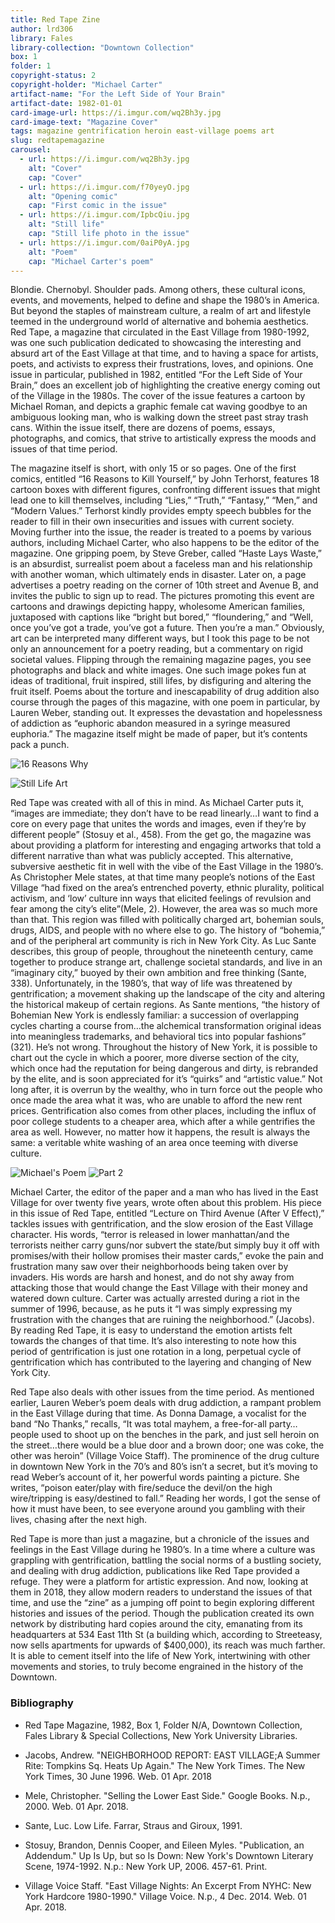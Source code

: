 ```yaml
---
title: Red Tape Zine
author: lrd306
library: Fales
library-collection: "Downtown Collection"
box: 1
folder: 1
copyright-status: 2
copyright-holder: "Michael Carter"
artifact-name: "For the Left Side of Your Brain"
artifact-date: 1982-01-01
card-image-url: https://i.imgur.com/wq2Bh3y.jpg
card-image-text: "Magazine Cover"
tags: magazine gentrification heroin east-village poems art
slug: redtapemagazine
carousel:
  - url: https://i.imgur.com/wq2Bh3y.jpg
    alt: "Cover"
    cap: "Cover"
  - url: https://i.imgur.com/f70yeyO.jpg
    alt: "Opening comic"
    cap: "First comic in the issue"
  - url: https://i.imgur.com/IpbcQiu.jpg
    alt: "Still life"
    cap: "Still life photo in the issue"
  - url: https://i.imgur.com/0aiP0yA.jpg
    alt: "Poem"
    cap: "Michael Carter's poem"
---
```


Blondie. Chernobyl. Shoulder pads. Among others, these cultural icons, events, and movements, helped to define and shape the 1980’s in America. But beyond the staples of mainstream culture, a realm of art and lifestyle teemed in the underground world of alternative and bohemia aesthetics. Red Tape, a magazine that circulated in the East Village from 1980-1992, was one such publication dedicated to showcasing the interesting and absurd art of the East Village at that time, and to having a space for artists, poets, and activists to express their frustrations, loves, and opinions. One issue in particular, published in 1982, entitled “For the Left Side of Your Brain,” does an excellent job of highlighting the creative energy coming out of the Village in the 1980s. The cover of the issue  features a cartoon by Michael Roman, and depicts a graphic female cat waving goodbye to an ambiguous looking man, who is walking down the street past stray trash cans. Within the issue itself, there are dozens of poems, essays, photographs, and comics, that strive to artistically express the moods and issues of that time period.


The magazine itself is short, with only 15 or so pages. One of the first comics, entitled “16 Reasons to Kill Yourself,” by John Terhorst, features 18 cartoon boxes with different figures, confronting different issues that might lead one to kill themselves, including “Lies,” “Truth,” “Fantasy,” “Men,” and “Modern Values.” Terhorst kindly provides empty speech bubbles for the reader to fill in their own insecurities and issues with current society. Moving further into the issue, the reader is treated to a poems by various authors, including Michael Carter, who also happens to be the editor of the magazine. One gripping poem, by Steve Greber, called “Haste Lays Waste,” is an absurdist, surrealist poem about a faceless man and his relationship with another woman, which ultimately ends in disaster. Later on, a page advertises a poetry reading on the corner of 10th street and Avenue B, and invites the public to sign up to read. The pictures promoting this event are cartoons and drawings depicting happy, wholesome American families, juxtaposed with captions like “bright but bored,” “floundering,” and “Well, once you’ve got a trade, you’ve got a future. Then you’re a man.” Obviously, art can be interpreted many different ways, but I took this page to be not only an announcement for a poetry reading, but a commentary on rigid societal values. Flipping through the remaining magazine pages, you see photographs and black and white images. One such image pokes fun at ideas of traditional, fruit inspired, still lifes, by disfiguring and altering the fruit itself. Poems about the torture and inescapability of drug addition also course through the pages of this magazine, with one poem in particular, by Lauren Weber, standing out. It expresses the devastation and hopelessness of addiction as “euphoric abandon measured in a syringe measured euphoria.” The magazine itself might be made of paper, but it’s contents pack a punch.

![16 Reasons Why](https://i.imgur.com/f70yeyO.jpg)

![Still Life Art](https://i.imgur.com/IpbcQiu.jpg)

Red Tape was created with all of this in mind. As Michael Carter puts it, “images are immediate; they don’t have to be read linearly…I want to find a core on every page that unites the words and images, even if they’re by different people” (Stosuy et al., 458). From the get go, the magazine was about providing a platform for interesting and engaging artworks that told a different narrative than what was publicly accepted. This alternative, subversive aesthetic fit in well with the vibe of the East Village in the 1980’s. As Christopher Mele states, at that time many people’s notions of the East Village “had fixed on the area’s entrenched poverty, ethnic plurality, political activism, and ‘low’ culture inn ways that elicited feelings of revulsion and fear among the city’s elite”(Mele, 2). However, the area was so much more than that. This region was filled with politically charged art, bohemian souls, drugs, AIDS, and people with no where else to go. The history of “bohemia,” and of the peripheral art community is rich in New York City. As Luc Sante describes, this group of people, throughout the nineteenth century, came together to produce strange art, challenge societal standards, and live in an “imaginary city,” buoyed by their own ambition and free thinking (Sante, 338). Unfortunately, in the 1980’s, that way of life was threatened by gentrification; a movement shaking up the landscape of the city and altering the historical makeup of certain regions. As Sante mentions, “the history of Bohemian New York is endlessly familiar: a succession of overlapping cycles charting a course from…the alchemical transformation original ideas into meaningless trademarks, and behavioral tics into popular fashions” (321). He’s not wrong. Throughout the history of New York, it is possible to chart out the cycle in which a poorer, more diverse section of the city, which once had the reputation for being dangerous and dirty, is rebranded by the elite, and is soon appreciated for it’s “quirks” and “artistic value.” Not long after, it is overrun by the wealthy, who in turn force out the people who once made the area what it was, who are unable to afford the new rent prices. Gentrification also comes from other places, including the influx of poor college students to a cheaper area, which after a while gentrifies the area as well. However, no matter how it happens, the result is always the same: a veritable white washing of an area once teeming with diverse culture.

![Michael's Poem](https://i.imgur.com/0aiP0yA.jpg)
![Part 2](https://i.imgur.com/9DrWcKD.jpg)

Michael Carter, the editor of the paper and a man who has lived in the East Village for over twenty five years, wrote often about this problem. His piece in this issue of Red Tape, entitled “Lecture on Third Avenue (After V Effect),” tackles issues with gentrification, and the slow erosion of the East Village character. His words, “terror is released in lower manhattan/and the terrorists neither carry guns/nor subvert the state/but simply buy it off with promises/with their hollow promises their master cards,” evoke the pain and frustration many saw over their neighborhoods being taken over by invaders. His words are harsh and honest, and do not shy away from attacking those that would change the East Village with their money and watered down culture. Carter was actually arrested during a riot in the summer of 1996, because, as he puts it “I was simply expressing my frustration with the changes that are ruining the neighborhood.” (Jacobs). By reading Red Tape, it is easy to understand the emotion artists felt towards the changes of that time. It’s also interesting to note how this period of gentrification is just one rotation in a long, perpetual cycle of gentrification which has contributed to the layering and changing of New York City.


Red Tape also deals with other issues from the time period. As mentioned earlier, Lauren Weber’s poem deals with drug addiction, a rampant problem in the East Village during that time. As Donna Damage, a vocalist for the band “No Thanks,” recalls, “It was total mayhem, a free-for-all party…people used to shoot up on the benches in the park, and just sell heroin on the street…there would be a blue door and a brown door; one was coke, the other was heroin” (Village Voice Staff). The prominence of the drug culture in downtown New York in the 70’s and 80’s isn’t a secret, but it’s moving to read Weber’s account of it, her powerful words painting a picture. She writes, “poison eater/play with fire/seduce the devil/on the high wire/tripping is easy/destined to fall.” Reading her words, I got the sense of how it must have been, to see everyone around you gambling with their lives, chasing after the next high.


Red Tape is more than just a magazine, but a chronicle of the issues and feelings in the East Village during he 1980’s. In a time where a culture was grappling with gentrification, battling the social norms of a bustling society, and dealing with drug addiction, publications like Red Tape provided a refuge. They were a platform for artistic expression. And now, looking at them in 2018, they allow modern readers to understand the issues of that time, and use the “zine” as a jumping off point to begin exploring different histories and issues of the period. Though the publication created its own network by distributing hard copies around the city, emanating from its headquarters at 534 East 11th St (a building which, according to Streeteasy, now sells apartments for upwards of $400,000), its reach was much farther. It is able to cement itself into the life of New York, intertwining with other movements and stories, to truly become engrained in the history of the Downtown.

### Bibliography

* Red Tape Magazine, 1982, Box 1, Folder N/A, Downtown Collection, Fales Library & Special Collections, New York University Libraries.

* Jacobs, Andrew. "NEIGHBORHOOD REPORT: EAST VILLAGE;A Summer Rite: Tompkins Sq. Heats Up Again." The New York Times. The New York Times, 30 June 1996. Web. 01 Apr. 2018

* Mele, Christopher. "Selling the Lower East Side." Google Books. N.p., 2000. Web. 01 Apr. 2018.

* Sante, Luc. Low Life. Farrar, Straus and Giroux, 1991.

* Stosuy, Brandon, Dennis Cooper, and Eileen Myles. "Publication, an Addendum." Up Is Up, but so Is Down: New York's Downtown Literary Scene, 1974-1992. N.p.: New York UP, 2006. 457-61. Print.

* Village Voice Staff. "East Village Nights: An Excerpt From NYHC: New York Hardcore 1980-1990." Village Voice. N.p., 4 Dec. 2014. Web. 01 Apr. 2018.
